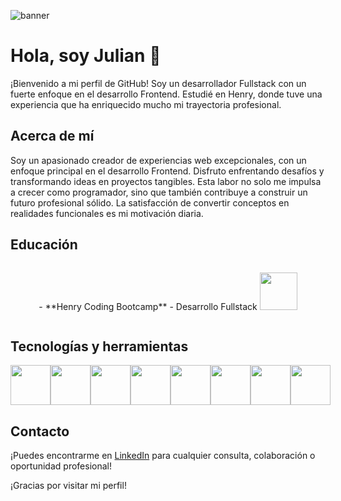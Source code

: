 ![banner](https://semidotinfotech.com/web/images/frontend_banner.jpg)

# Hola, soy Julian 👋

¡Bienvenido a mi perfil de GitHub! Soy un desarrollador Fullstack con un fuerte enfoque en el desarrollo Frontend. Estudié en Henry, donde tuve una experiencia que ha enriquecido mucho mi trayectoria profesional.

## Acerca de mí
Soy un apasionado creador de experiencias web excepcionales, con un enfoque principal en el desarrollo Frontend. Disfruto enfrentando desafíos y transformando ideas en proyectos tangibles. Esta labor no solo me impulsa a crecer como programador, sino que también contribuye a construir un futuro profesional sólido. La satisfacción de convertir conceptos en realidades funcionales es mi motivación diaria. 

## Educación
<div style="display: flex; justify-content: center; align-items: center;">  
  <p>- **Henry Coding Bootcamp** - Desarrollo Fullstack <img src="https://assets.soyhenry.com/logos/ISOLOGO_HENRY_BLACK.png" width="60px"></p>
</div>


## Tecnologías y herramientas
<div style="display: flex; justify-content: space-around; align-items: center;">
  <img height="64px" src="https://cdn.icon-icons.com/icons2/2107/PNG/512/file_type_js_official_icon_130509.png">
  <img height="64px" src="https://cdn.icon-icons.com/icons2/2107/PNG/512/file_type_html_icon_130541.png">
  <img height="64px" src="https://cdn.icon-icons.com/icons2/2107/PNG/512/file_type_css_icon_130661.png">
  <img height="64px" src="https://cdn.icon-icons.com/icons2/2415/PNG/512/react_original_logo_icon_146374.png">
  <img height="64px" src="https://cdn.icon-icons.com/icons2/2415/PNG/512/redux_original_logo_icon_146365.png">
  <img height="64px" src="https://cdn.icon-icons.com/icons2/2107/PNG/512/file_type_node_icon_130301.png">
  <img height="64px" src="https://cdn.icon-icons.com/icons2/2415/PNG/512/postgresql_plain_logo_icon_146389.png">
  <img height="64px" src="https://cdn.icon-icons.com/icons2/2415/PNG/512/sequelize_original_logo_icon_146348.png">  
</div>

## Contacto
¡Puedes encontrarme en [LinkedIn](https://www.linkedin.com/in/julian-casta%C3%B1o-a-264a89278/) para cualquier consulta, colaboración o oportunidad profesional!

¡Gracias por visitar mi perfil!
